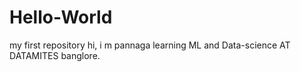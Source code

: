 # Hello-World
my first repository
hi, i m pannaga learning ML and Data-science AT DATAMITES banglore.
